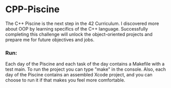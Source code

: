 # CPP-Piscine
The C++ Piscine is the next step in the 42 Curriculum. I discovered more about OOP by learning specifics of the C++ language. Successfully completing this challenge will unlock the object-oriented projects and prepare me for future objectives and jobs.

### Run:
Each day of the Piscine and each task of the day contains a Makefile with a test main. To run the project you can type "make" in the console. Also, each day of the Piscine contains an assembled Xcode project, and you can choose to run it if that makes you feel more comfortable.
